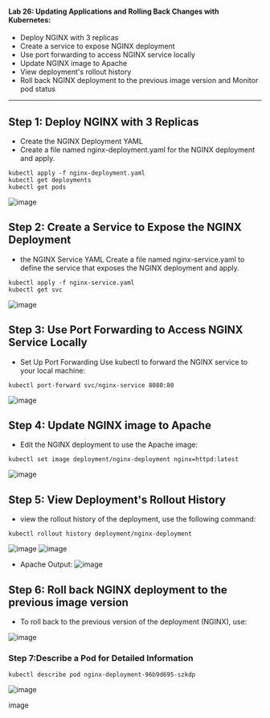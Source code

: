 #### Lab 26: Updating Applications and Rolling Back Changes with Kubernetes:

- Deploy NGINX with 3 replicas
- Create a service to expose NGINX deployment
- Use port forwarding to access NGINX service locally
- Update NGINX image to Apache
- View deployment's rollout history
- Roll back NGINX deployment to the previous image version and Monitor pod status

---
## Step 1: Deploy NGINX with 3 Replicas
- Create the NGINX Deployment YAML
- Create a file named nginx-deployment.yaml for the NGINX deployment and apply.

```
kubectl apply -f nginx-deployment.yaml
kubectl get deployments
kubectl get pods
```

![image](https://github.com/user-attachments/assets/c1828a90-faf4-4f46-88b6-4aca6c2722b6)

## Step 2: Create a Service to Expose the NGINX Deployment
- the NGINX Service YAML Create a file named nginx-service.yaml to define the service that exposes the NGINX deployment and apply.

```
kubectl apply -f nginx-service.yaml
kubectl get svc
```
![image](https://github.com/user-attachments/assets/3da444aa-950c-4a89-8712-cac4dd7baa8c)


## Step 3: Use Port Forwarding to Access NGINX Service Locally
- Set Up Port Forwarding Use kubectl to forward the NGINX service to your local machine:

```
kubectl port-forward svc/nginx-service 8080:80
```
![image](https://github.com/user-attachments/assets/87c23493-fa97-426b-b938-90383a3bab37)

## Step 4: Update NGINX image to Apache
- Edit the NGINX deployment to use the Apache image:
  
```
kubectl set image deployment/nginx-deployment nginx=httpd:latest
```

![image](https://github.com/user-attachments/assets/401c4a8c-9b3e-4c47-a27a-56f7e364d038)

## Step 5: View Deployment's Rollout History
- view the rollout history of the deployment, use the following command:
```
kubectl rollout history deployment/nginx-deployment
```
![image](https://github.com/user-attachments/assets/d7bc485c-f702-43dc-b943-ae98db87a097)
![image](https://github.com/user-attachments/assets/793d18ae-09bb-427b-9c26-dae305991c01)

- Apache Output:
![image](https://github.com/user-attachments/assets/6ff30bfd-b4fb-4388-8d5a-2f673a1cfe42)


## Step 6: Roll back NGINX deployment to the previous image version
- To roll back to the previous version of the deployment (NGINX), use:

![image](https://github.com/user-attachments/assets/016807ee-1c46-4d66-ae20-c157a714c7df)


### Step 7:Describe a Pod for Detailed Information
```
kubectl describe pod nginx-deployment-96b9d695-szkdp
```

![image](https://github.com/user-attachments/assets/256dfb2b-20d6-48ad-b7f7-79c1068d5371)

image
